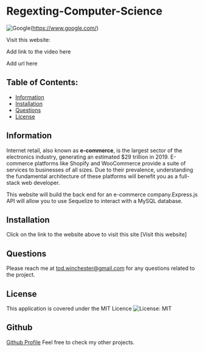 # Regexting-Computer-Science


![Google](https://custom-icon-badges.demolab.com/badge/Google-grey?logo=google&logoColor=red)(https://www.google.com/)

Visit this website:

Add link to the video here

Add url here

## Table of Contents:

- [Information](#information)
- [Installation](#installation)
- [Questions](#questions)
- [License](#license)


## Information

Internet retail, also known as **e-commerce**, is the largest sector of the electronics industry, generating an estimated $29 trillion in 2019. E-commerce platforms like Shopify and WooCommerce provide a suite of services to businesses of all sizes. Due to their prevalence, understanding the fundamental architecture of these platforms will benefit you as a full-stack web developer.

This website will build the back end for an e-commerce company.Express.js API will allow you to use Sequelize to interact with a MySQL database.

## Installation
  Click on the link to the website above to visit this site [Visit this website]

## Questions
  Please reach me at tod.winchester@gmail.com for any questions related to the project.

## License
This application is covered under the MIT Licence
![License: MIT](https://custom-icon-badges.demolab.com/badge/license-MIT-yellowgreen.svg?logo=law)


## Github
[Github Profile](https://github.com/Chesster14)
Feel free to check my other projects.